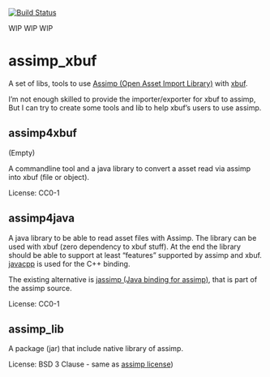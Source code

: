 [![Build Status](https://travis-ci.org/xbuf/assimp_xbuf.svg?branch=master)](https://travis-ci.org/xbuf/assimp_xbuf)

WIP WIP WIP


# assimp_xbuf

A set of libs, tools to use [Assimp (Open Asset Import Library)](http://assimp.sourceforge.net) with [xbuf](http://xbuf.org).

I’m not enough skilled to provide the importer/exporter for xbuf to assimp, But I can try to create some tools and lib to help xbuf’s users to use assimp.

## assimp4xbuf

(Empty)

A commandline tool and a java library to convert a asset read via assimp into xbuf (file or object).

License: CC0-1

## assimp4java

A java library to be able to read asset files with Assimp. The library can be used with xbuf (zero dependency to xbuf stuff).
At the end the library should be able to support at least “features” supported by assimp and xbuf.
[javacpp](https://github.com/bytedeco/javacpp) is used for the C++ binding.

The existing alternative is [jassimp (Java binding for assimp)](https://github.com/assimp/assimp/tree/master/port/jassimp), that is part of the assimp source.

License: CC0-1

## assimp_lib

A package (jar) that include native library of assimp.

License: BSD 3 Clause - same as [assimp license](http://assimp.sourceforge.net/main_license.html))
